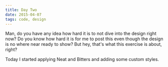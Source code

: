 ```yaml
---
title: Day Two
date: 2015-04-07
tags: code, design
---
```


Man, do you have any idea how hard it is to not dive into the design right now? Do you know how hard it is for me to post this even though the design is no where near ready to show? But hey, that's what this exercise is about, right?

Today I started applying Neat and Bitters and adding some custom styles.

